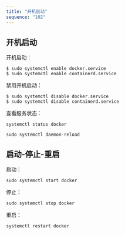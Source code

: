 ```yaml
---
title: "开机启动"
sequence: "102"
---
```


## 开机启动

开机启动：

```text
$ sudo systemctl enable docker.service
$ sudo systemctl enable containerd.service
```

禁用开机启动：

```text
$ sudo systemctl disable docker.service
$ sudo systemctl disable containerd.service
```

查看服务状态：

```text
systemctl status docker
```

```text
sudo systemctl daemon-reload
```

## 启动-停止-重启

启动：

```text
sudo systemctl start docker
```

停止：

```text
sudo systemctl stop docker
```

重启：

```text
systemctl restart docker
```
